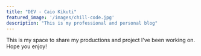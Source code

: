 ```yaml
---
title: "DEV - Caio Kikuti"
featured_image: '/images/chill-code.jpg'
description: "This is my professional and personal blog"
---
```


This is my space to share my productions and project I've been working on. Hope you enjoy!